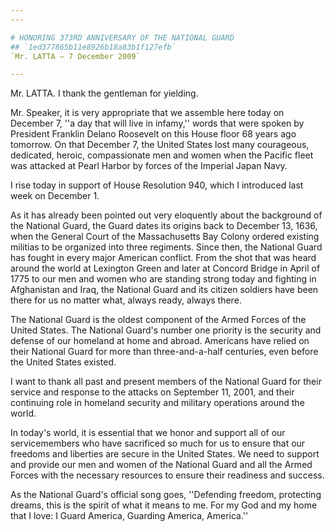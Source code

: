 ```yaml
---
---

# HONORING 373RD ANNIVERSARY OF THE NATIONAL GUARD
## `1ed377865b11e8926b18a83b1f127efb`
`Mr. LATTA — 7 December 2009`

---
```



Mr. LATTA. I thank the gentleman for yielding.

Mr. Speaker, it is very appropriate that we assemble here today on 
December 7, ''a day that will live in infamy,'' words that were spoken 
by President Franklin Delano Roosevelt on this House floor 68 years ago 
tomorrow. On that December 7, the United States lost many courageous, 
dedicated, heroic, compassionate men and women when the Pacific fleet 
was attacked at Pearl Harbor by forces of the Imperial Japan Navy.

I rise today in support of House Resolution 940, which I introduced 
last week on December 1.

As it has already been pointed out very eloquently about the 
background of the National Guard, the Guard dates its origins back to 
December 13, 1636, when the General Court of the Massachusetts Bay 
Colony ordered existing militias to be organized into three regiments. 
Since then, the National Guard has fought in every major American 
conflict. From the shot that was heard around the world at Lexington 
Green and later at Concord Bridge in April of 1775 to our men and women 
who are standing strong today and fighting in Afghanistan and Iraq, the 
National Guard and its citizen soldiers have been there for us no 
matter what, always ready, always there.

The National Guard is the oldest component of the Armed Forces of the 
United States. The National Guard's number one priority is the security 
and defense of our homeland at home and abroad. Americans have relied 
on their National Guard for more than three-and-a-half centuries, even 
before the United States existed.

I want to thank all past and present members of the National Guard 
for their service and response to the attacks on September 11, 2001, 
and their continuing role in homeland security and military operations 
around the world.

In today's world, it is essential that we honor and support all of 
our servicemembers who have sacrificed so much for us to ensure that 
our freedoms and liberties are secure in the United States. We need to 
support and provide our men and women of the National Guard and all the 
Armed Forces with the necessary resources to ensure their readiness and 
success.

As the National Guard's official song goes, ''Defending freedom, 
protecting dreams, this is the spirit of what it means to me. For my 
God and my home that I love: I Guard America, Guarding America, 
America.''